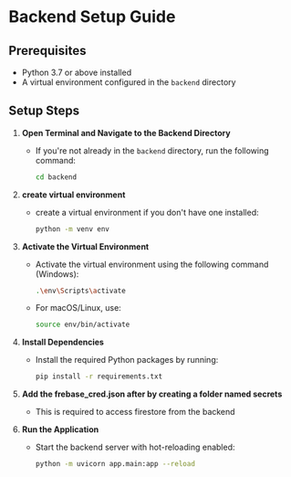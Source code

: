 # Backend Setup Guide

## Prerequisites

- Python 3.7 or above installed
- A virtual environment configured in the `backend` directory

## Setup Steps

1. **Open Terminal and Navigate to the Backend Directory**
   - If you're not already in the `backend` directory, run the following command:
     ```bash
     cd backend
     ```
2. **create virtual environment**
   - create a virtual environment if you don't have one installed:
     ```bash
     python -m venv env
     ```

3. **Activate the Virtual Environment**
   - Activate the virtual environment using the following command (Windows):
     ```bash
     .\env\Scripts\activate
     ```
   - For macOS/Linux, use:
     ```bash
     source env/bin/activate
     ```

4. **Install Dependencies**
   - Install the required Python packages by running:
     ```bash
     pip install -r requirements.txt
     ```
5. **Add the frebase_cred.json after by creating a folder named secrets**
   - This is required to access firestore from the backend

6. **Run the Application**
   - Start the backend server with hot-reloading enabled:
     ```bash
     python -m uvicorn app.main:app --reload
     ```
